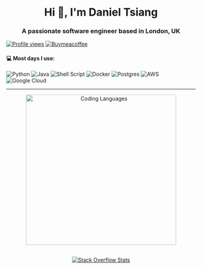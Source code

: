 <h1 align="center">Hi 👋, I'm Daniel Tsiang</h1>
<h3 align="center">A passionate software engineer based in London, UK</h3>

[![Profile views](https://komarev.com/ghpvc/?username=daniel-tsiang&label=Profile%20views&color=0e75b6&style=flat)](https://github.com/DanielTsiang)
[![Buymeacoffee](https://img.shields.io/badge/Donate-Buy%20Me%20A%20Coffee-orange.svg?style=flat&logo=buymeacoffee)](https://www.buymeacoffee.com/dantsiang8)

<h4> 💻  Most days I use: </h4>

![Python](https://img.shields.io/badge/python-3670A0?style=for-the-badge&logo=python&logoColor=ffdd54)
![Java](https://img.shields.io/badge/java-%23ED8B00.svg?style=for-the-badge&logo=java&logoColor=white)
![Shell Script](https://img.shields.io/badge/shell_script-%23121011.svg?style=for-the-badge&logo=gnu-bash&logoColor=white)
![Docker](https://img.shields.io/badge/docker-%230db7ed.svg?style=for-the-badge&logo=docker&logoColor=white)
![Postgres](https://img.shields.io/badge/postgres-%23316192.svg?style=for-the-badge&logo=postgresql&logoColor=white)
![AWS](https://img.shields.io/badge/AWS-%23FF9900.svg?style=for-the-badge&logo=amazon-aws&logoColor=white)
![Google Cloud](https://img.shields.io/badge/GoogleCloud-%234285F4.svg?style=for-the-badge&logo=google-cloud&logoColor=white)

---
<div align="center">

<a href="https://wakatime.com/share/@f08fa434-e811-4860-88bb-76496c491cb3/c52af3e3-1573-4900-8f57-8dbb53bb979f.svg">
  <img height="400" src="https://wakatime.com/share/@f08fa434-e811-4860-88bb-76496c491cb3/c52af3e3-1573-4900-8f57-8dbb53bb979f.svg?&kill_cache=1" alt="Coding Languages">
</a>
<br><br>

[![Stack Overflow Stats](https://so-stats-kurt-liao.vercel.app/api?user=17330029)](https://stackoverflow.com/users/17330029)

</div>
